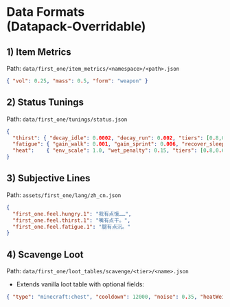 # Data Formats (Datapack‑Overridable)

## 1) Item Metrics
Path: `data/first_one/item_metrics/<namespace>/<path>.json`
```json
{ "vol": 0.25, "mass": 0.5, "form": "weapon" }
```

## 2) Status Tunings
Path: `data/first_one/tunings/status.json`
```json
{
  "thirst": { "decay_idle": 0.0002, "decay_run": 0.002, "tiers": [0.8,0.6,0.4,0.2] },
  "fatigue": { "gain_walk": 0.001, "gain_sprint": 0.006, "recover_sleep": 0.02, "tiers": [0.7,0.5,0.35,0.2] },
  "heat":    { "env_scale": 1.0, "wet_penalty": 0.15, "tiers": [0.8,0.6,0.4,0.2] }
}
```

## 3) Subjective Lines
Path: `assets/first_one/lang/zh_cn.json`
```json
{
  "first_one.feel.hungry.1": "我有点饿……",
  "first_one.feel.thirst.1": "嘴有点干。",
  "first_one.feel.fatigue.1": "腿有点沉。"
}
```

## 4) Scavenge Loot
Path: `data/first_one/loot_tables/scavenge/<tier>/<name>.json`
- Extends vanilla loot table with optional fields:
```json
{ "type": "minecraft:chest", "cooldown": 12000, "noise": 0.35, "heatWeight": 1.2, "pools": [] }
```
